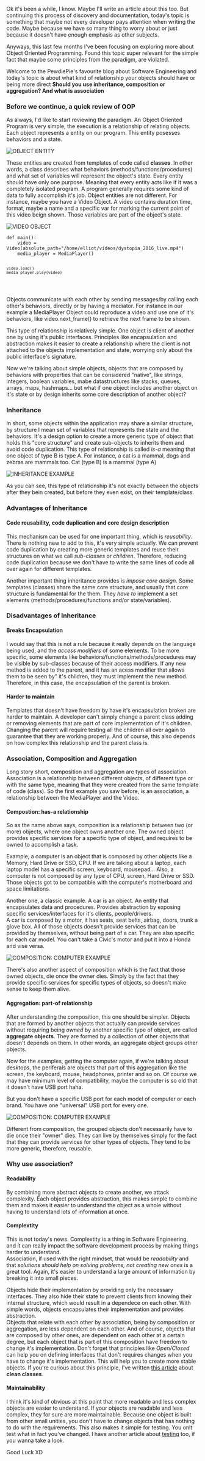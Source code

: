 <div style="text-align: left;">
    <p>
        Ok  it's been a while, I know. Maybe I'll write an article about this
        too. But continuing this process of discovery and documentation,
        today's topic is something that maybe not every developer pays attention
        when writing the code. Maybe because we have so many thing to worry
        about or just because it doesn't have enough emphasis as other subjects.
    </p>
    <p>
        Anyways, this last few months I've been focusing on exploring more about
        Object Oriented Programming. Found this topic super relevant
        for the simple fact that maybe some principles from the paradigm, are violated.
    </p>
    <p>
        Welcome to the PewdiePie's favourite blog about Software Engineering and today's topic
        is about what kind of relationship your objects should have or being more direct
        <b>Should you use inheritance, composition or aggregation? And what is association</b>
    </p>
    <h3>Before we continue, a quick review of OOP</h3>
    <p>
        As always, I'd like to start reviewing the paradigm. An Object Oriented Program
        is very simple, the execution is a relationship of relating objects. Each object
        represents a entity on our program. This entity posesses behaviors and a state.
    </p>
    <img class="post-img" src="images/inheritance-association/object-entity.svg" alt="OBJECT ENTITY">
    <p>
        These entities are created from templates of code called <b>classes</b>.
        In other words, a class describes what behaviors (methods/functions/procedures)
        and what set of variables will represent the object's state. Every entity
        should have only one purpose. Meaning that every entity acts like if it was
        a completely isolated program. A program generally requires some kind of data
        to fully accomplish it's job. Object entities are not different. For instance,
        maybe you have a Video Object. A video contains duration time, format, maybe a name
        and a specific var for marking the current point of this video beign shown.
        Those variables are part of the object's state.
    </p>
    <img class="post-img" src="images/inheritance-association/Media-Player.svg" alt="VIDEO OBJECT">
    <pre class="brush: python">
<code>def main():
    video = Video(absolute_path="/home/elliot/videos/dystopia_2016_live.mp4")
    media_player = MediaPlayer()
    
    video.load()
    media_player.play(video)
</code>
</pre>
    <p>
        Objects communicate with each other by sending messages/by
        calling each other's behaviors, directly or by having a mediator.
        For instance in our example a MediaPlayer Object
        could reproduce a video and use one of it's behaviors, like video.next_frame()
        to retrieve the next frame to be shown.
    </p>
    <p>
        This type of relationship is relatively simple. One object is client of another one
        by using it's public interfaces. Principles like encapsulation and abstraction
        makes it easier to create a relationship where the client is not attached to the
        objects implementation and state, worrying only about the public interface's signature.
    </p>
    <p>
        Now we're talking about simple objects, objects that are composed by behaviors with
        properties that can be considered "native", like strings, integers, boolean variables,
        mabe datastructures like stacks, queues, arrays, maps, hashmaps... but what if one
        object includes another object on it's state or by design inherits some core
        description of another object?
    </p>
    <h3>Inheritance</h3>
    <p>
        In short, some objects within the application may share a similar structure,
        by structure I mean set of variables that represents the state and the behaviors.
        It's a design option to create a more generic type of object that
        holds this "core structure" and create sub-objects to inherits them and
        avoid code duplication. This type of relationship is called <i>is-a</i>
        meaning that one object of type B is type A. For instance, a cat is a mammal,
        dogs and zebras are mammals too. Cat (type B) is a mammal (type A)
    </p>
    <img class="post-img" src="images/inheritance-association/is-a.svg" alt="INHERITANCE EXAMPLE">
    <p>
        As you can see, this type of relationship it's not exactly between the objects
        after they bein created, but before they even exist, on their template/class.
    </p>
    <h3>Advantages of Inheritance</h3>
    <h4>Code reusability, code duplication and core design description</h4>
    <p>
        This mechanism can be used for one important thing, which is
        <i>reusability</i>. There is nothing new to add to this, it's
        very simple actually. We can prevent code duplication by creating
        more generic templates and reuse their structures on what we call
        <i>sub-classes</i> or <i>children</i>. Therefore, reducing code
        duplication because we don't have to write the same lines of code
        all over again for different templates.
    </p>
    <p>
        Another important thing inheritance provides is <i>impose core design</i>.
        Some templates (classes) share the same core structure, and usually
        that core structure is fundamental for the them. They <i>have to</i>
        implement a set elements (methods/procedures/functions and/or state/variables).
    </p>
    <h3>Disadvantages of Inheritance</h3>
    <h4>Breaks Encapsulation</h4>
    <p>
        I would say that this is not a rule because it really depends
        on the language being used, and the <i>access modifiers</i>
        of some elements. To be more specific, some elements like behaviors/functions/methods/procedures
        may be visible by sub-classes because of their access modifiers.
        If any new method is added to the parent, and it has an acess modifier
        that allows them to be seen by" it's children, they must implement
        the new method. Therefore, in this case, the encapsulation of 
        the parent is broken.
    </p>
    <h4>Harder to maintain</h4>
    <p>
        Templates that doesn't have freedom by have it's encapsulation broken
        are harder to maintain. A developer can't simply change a parent class
        adding or removing elements that are part of core implementation
        of it's children. Changing the parent will require testing all the
        children all over again to guarantee that they are working properly.
        And of course, this also depends on how complex this relationship and
        the parent class is.
    </p>
    <h3>Association, Composition and Aggregation</h3>
    <p>
        Long story short, composition and aggregation are types of association.
        Association is a relationship between different objects, of different
        type or with the same type, meaning that they were created from the
        same template of code (class). So the first example you saw before,
        is an association, a relationship between the MediaPlayer and the Video.
    </p>
    <h4>Compostion: has-a relationship</h4>
    <p>
        So as the name above says, composition is a relationship between
        two (or more) objects, where one object owns another one.
        The owned object provides specific services for a specific type
        of object, and requires to be owned to accomplish a task.
    </p>
    <p>
        Example, a computer is an object that is composed by other objects
        like a Memory, Hard Drive or SSD, CPU. If we are talking about
        a laptop, each laptop model has a specific screen, keyboard, mousepad...
        Also, a computer is not composed by any type of CPU, screen, Hard Drive
        or SSD. Those objects got to be compatible with the computer's motherboard
        and space limitations. 
    </p>
    <p>
        Another one, a classic example. A car is an object. An entity that
        encapsulates data and procedures. Provides abstraction by exposing
        specific services/interfaces for it's clients, people/drivers.
        <br>
        A car is composed by a motor, it has seats, seat belts,
        airbag, doors, trunk a glove box. All of those objects doesn't provide
        services that can be provided by themselves, without being 
        part of a car. They are also specific for each car model.
        You can't take a Civic's motor and put it into a Honda and vise versa.
    </p>
    <img class="post-img" src="images/inheritance-association/association.svg" alt="COMPOSITION: COMPUTER EXAMPLE">
    <p>
        There's also another aspect of composition which is the fact 
        that those owned objects, die once the owner dies. Simply
        by the fact that they provide specific services for specific
        types of objects, so doesn't make sense to keep them alive.
    </p>
    <h4>Aggregation: part-of relationship</h4>
    <p>
        After understanding the composition, this one should be simpler.
        Objects that are formed by another objects that actually
        can provide services without requiring being <i>owned</i>
        by another specific type of object, are called
        <b>aggregate objects</b>. They are formed by a collection
        of other objects that doesn't depends on them. In other
        words, an aggregate object groups other objects.
    </p>
    <p>
        Now for the examples, getting the computer again,
        if we're talking about desktops, the periferals
        are objects that part of this aggregation like the screen,
        the keyboard, mouse, headphones, printer and so on.
        Of course we may have minimum level of compatibility,
        maybe the computer is so old that it doesn't have
        USB port haha.
    </p>
    <p>
        But you don't have a specific 
        USB port for each model of computer or each brand. You have
        one "universal" USB port for every one.
    </p>
    <img class="post-img" src="images/inheritance-association/has-a.svg" alt="COMPOSITION: COMPUTER EXAMPLE">
    <p>
        Different from composition, the grouped objects
        don't necessarily have to die once their "owner"
        dies. They can live by themselves simply for the fact
        that they can provide services for other types of objects.
        They tend to be more generic, therefore, reusable.
    </p>
    <h3>Why use association?</h3>
    <h4>Readability</h4>
    <p>
        By combining more abstract objects to create another,
        we attack complexity. Each object provides abstraction,
        this makes simple to combine them and makes it easier 
        to understand the object as a whole without having to
        understand lots of information at once.
    </p>
    <h4>Complextity</h4>
    <p>
        This is not today's news. Complextity is a thing in Software
        Engineering, and it can really impact the software
        development process by making things harder to understand.
        <br>
        Association, if used with the right mindset, that would
        be <i>readability</i> and that <i>solutions should help on
            solving problems, not creating new ones
        </i> is a great tool. Again, it's easier to understand
        a large amount of information by breaking it into small
        pieces.
    </p>
    <p>
        Objects hide their implementation by providing only the
        necessary interfaces. They also hide their
        state to prevent clients from knowing their internal
        structure, which would result in a dependece on each other.
        With simple words, objects encapsulates their implementation
        and provides abstraction.
        <br>
        Objects that relate with each other by association,
        being by composition or aggregation, are less dependent
        on each other. And of course, objects that are composed
        by other ones, are dependent on each other at a certain
        degree, but each object that is part of this composition
        have freedom to change it's implementation.
        Don't forget that principles like <i>Open/Closed</i>
        can help you on defining interfaces that don't requires
        changes when you have to change it's implementation.
        This will help you to create more stable objects.
        If you're curious about this principle, I've written
        <a href="https://gabrielslima.github.io/blog/post.html?id=13" target="_blank">this article</a>
        about <b>clean classes</b>.
    </p>
    <h4>Maintainability</h4>
    <p>
        I think it's kind of obvious at this point that
        more readable and less complex objects are easier to
        understand. If your objects are readable and less complex,
        they for sure are more maintainable. Because one object is
        built from other small unities, you don't have to change
        objects that has nothing to do with the requirements.
        This also makes it simple for testing. You onlt test
        what in fact you've changed. I have another article
        about <a href="https://gabrielslima.github.io/blog/post.html?id=12" target="_blank">testing</a> too, if you wanna
        take a look.
    </p>
    Good Luck XD
</div>
